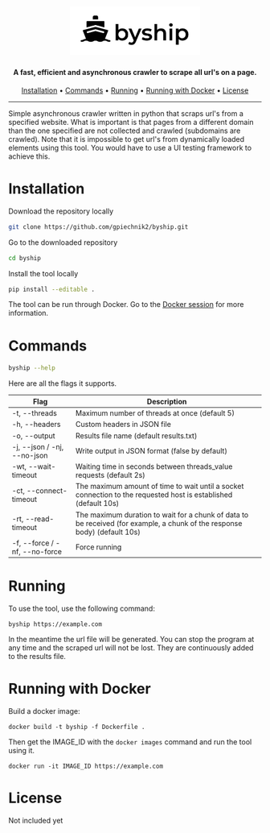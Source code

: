 <h1 align="center">
  <img src="static/logo.jpg" alt="byship" width="260px"></a>
  <br>
</h1>

<h4 align="center">A fast, efficient and asynchronous crawler to scrape all url's on a page.</h4>
      
<p align="center">
  <a href="#installation">Installation</a> •
  <a href="#commands">Commands</a> •
  <a href="#running">Running</a> •
  <a href="#running-with-docker">Running with Docker</a> •
  <a href="#license">License</a>
</p>

---
Simple asynchronous crawler written in python that scraps url's from a specified website. What is important is that pages from a different domain than the one specified are not collected and crawled (subdomains are crawled). Note that it is impossible to get url's from dynamically loaded elements using this tool. You would have to use a UI testing framework to achieve this.

# Installation

Download the repository locally
```sh
git clone https://github.com/gpiechnik2/byship.git
```

Go to the downloaded repository
```sh
cd byship
```

Install the tool locally
```sh
pip install --editable .

```

The tool can be run through Docker. Go to the [Docker session](#running-with-docker) for more information.

# Commands
```sh
byship --help
```

Here are all the flags it supports.

| Flag                          | Description                                                                                                               |
| ----------------------------- | ------------------------------------------------------------------------------------------------------------------------- |
| -t, --threads                 | Maximum number of threads at once (default 5)                                                                             |
| -h, --headers                 | Custom headers in JSON file                                                                                               |
| -o, --output                  | Results file name (default results.txt)                                                                                   |
| -j, --json / -nj, --no-json   | Write output in JSON format (false by default)                                                                            |
| -wt, --wait-timeout           | Waiting time in seconds between threads_value requests (default 2s)                                                       |
| -ct, --connect-timeout        | The maximum amount of time to wait until a socket connection to the requested host is established (default 10s)           |
| -rt, --read-timeout           | The maximum duration to wait for a chunk of data to be received (for example, a chunk of the response body) (default 10s) |
| -f, --force / -nf, --no-force | Force running                                                                                                             |

# Running
To use the tool, use the following command:

```console
byship https://example.com
```

In the meantime the url file will be generated. You can stop the program at any time and the scraped url will not be lost. They are continuously added to the results file.

# Running with Docker
Build a docker image:

```
docker build -t byship -f Dockerfile . 
```

Then get the IMAGE_ID with the `docker images` command and run the tool using it.
```
docker run -it IMAGE_ID https://example.com
```

# License
Not included yet
